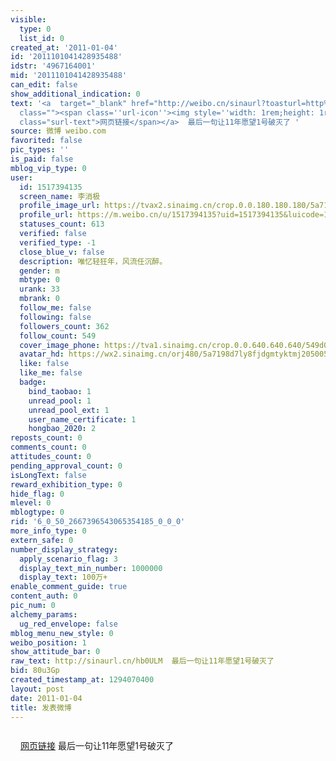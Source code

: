 ```yaml
---
visible:
  type: 0
  list_id: 0
created_at: '2011-01-04'
id: '2011101041428935488'
idstr: '4967164001'
mid: '2011101041428935488'
can_edit: false
show_additional_indication: 0
text: '<a  target="_blank" href="http://weibo.cn/sinaurl?toasturl=http%3A%2F%2Farticle.yeeyan.org%2Fview%2F156039%2F162909&luicode=10000011&lfid=2304131517394135_-_WEIBO_SECOND_PROFILE_WEIBO"
  class=""><span class=''url-icon''><img style=''width: 1rem;height: 1rem'' src=''//h5.sinaimg.cn/upload/2015/09/25/3/timeline_card_small_web_default.png''></span><span
  class="surl-text">网页链接</span></a>  最后一句让11年愿望1号破灭了 '
source: 微博 weibo.com
favorited: false
pic_types: ''
is_paid: false
mblog_vip_type: 0
user:
  id: 1517394135
  screen_name: 李消极
  profile_image_url: https://tvax2.sinaimg.cn/crop.0.0.180.180.180/5a7198d7ly8fjdgmtyktmj20500500so.jpg?KID=imgbed,tva&Expires=1606400317&ssig=dQE4%2F6ysxJ
  profile_url: https://m.weibo.cn/u/1517394135?uid=1517394135&luicode=10000011&lfid=2304131517394135_-_WEIBO_SECOND_PROFILE_WEIBO
  statuses_count: 613
  verified: false
  verified_type: -1
  close_blue_v: false
  description: 唯忆轻狂年，风流任沉醉。
  gender: m
  mbtype: 0
  urank: 33
  mbrank: 0
  follow_me: false
  following: false
  followers_count: 362
  follow_count: 549
  cover_image_phone: https://tva1.sinaimg.cn/crop.0.0.640.640.640/549d0121tw1egm1kjly3jj20hs0hsq4f.jpg
  avatar_hd: https://wx2.sinaimg.cn/orj480/5a7198d7ly8fjdgmtyktmj20500500so.jpg
  like: false
  like_me: false
  badge:
    bind_taobao: 1
    unread_pool: 1
    unread_pool_ext: 1
    user_name_certificate: 1
    hongbao_2020: 2
reposts_count: 0
comments_count: 0
attitudes_count: 0
pending_approval_count: 0
isLongText: false
reward_exhibition_type: 0
hide_flag: 0
mlevel: 0
mblogtype: 0
rid: '6_0_50_2667396543065354185_0_0_0'
more_info_type: 0
extern_safe: 0
number_display_strategy:
  apply_scenario_flag: 3
  display_text_min_number: 1000000
  display_text: 100万+
enable_comment_guide: true
content_auth: 0
pic_num: 0
alchemy_params:
  ug_red_envelope: false
mblog_menu_new_style: 0
weibo_position: 1
show_attitude_bar: 0
raw_text: http://sinaurl.cn/hb0ULM  最后一句让11年愿望1号破灭了 ​​​
bid: 80u3Gp
created_timestamp_at: 1294070400
layout: post
date: 2011-01-04
title: 发表微博
---
```


![]()

<a  target="_blank" href="http://weibo.cn/sinaurl?toasturl=http%3A%2F%2Farticle.yeeyan.org%2Fview%2F156039%2F162909&luicode=10000011&lfid=2304131517394135_-_WEIBO_SECOND_PROFILE_WEIBO" class=""><span class='url-icon'><img style='width: 1rem;height: 1rem' src='//h5.sinaimg.cn/upload/2015/09/25/3/timeline_card_small_web_default.png'></span><span class="surl-text">网页链接</span></a>  最后一句让11年愿望1号破灭了 

